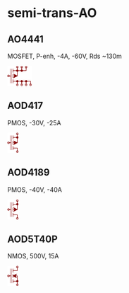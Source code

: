 # semi-trans-AO

## AO4441
MOSFET, P-enh, -4A, -60V, Rds ~130m

![AO4441__1__1](images/semi-trans-AO__AO4441__1__1.png?raw=true) 

## AOD417
PMOS, -30V, -25A

![AOD417__1__1](images/semi-trans-AO__AOD417__1__1.png?raw=true) 

## AOD4189
PMOS, -40V, -40A

![AOD4189__1__1](images/semi-trans-AO__AOD4189__1__1.png?raw=true) 

## AOD5T40P
NMOS, 500V, 15A

![AOD5T40P__1__1](images/semi-trans-AO__AOD5T40P__1__1.png?raw=true) 

